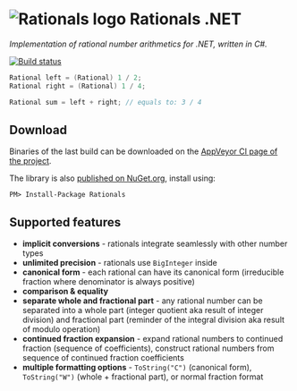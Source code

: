 ![Rationals logo](https://raw.githubusercontent.com/tompazourek/Rationals/master/assets/logo_64.png) Rationals .NET
==============

*Implementation of rational number arithmetics for .NET, written in C#.*

[![Build status](https://ci.appveyor.com/api/projects/status/8w3d71q8fr65gntb)](https://ci.appveyor.com/project/tompazourek/rationals)

```csharp
Rational left = (Rational) 1 / 2;
Rational right = (Rational) 1 / 4;

Rational sum = left + right; // equals to: 3 / 4
```

Download
--------

Binaries of the last build can be downloaded on the [AppVeyor CI page of the project](https://ci.appveyor.com/project/tompazourek/rationals/build/artifacts).

The library is also [published on NuGet.org](https://www.nuget.org/packages/Rationals/), install using:

```
PM> Install-Package Rationals
```


Supported features
------------------

- **implicit conversions** - rationals integrate seamlessly with other number types
- **unlimited precision** - rationals use `BigInteger` inside
- **canonical form** - each rational can have its canonical form (irreducible fraction where denominator is always positive)
- **comparison & equality**
- **separate whole and fractional part** - any rational number can be separated into a whole part (integer quotient aka result of integer division) and fractional part (reminder of the integral division aka result of modulo operation)
- **continued fraction expansion** - expand rational numbers to continued fraction (sequence of coefficients), construct rational numbers from sequence of continued fraction coefficients
- **multiple formatting options** - `ToString("C")` (canonical form), `ToString("W")` (whole + fractional part), or normal fraction format
